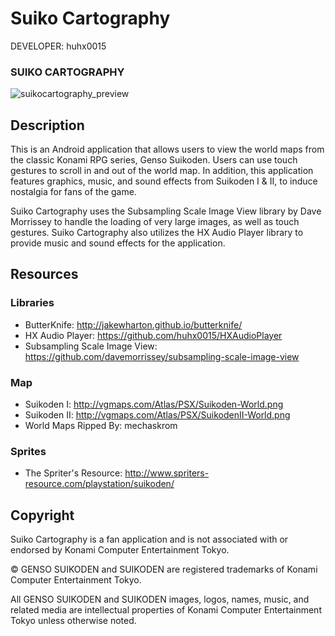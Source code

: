 Suiko Cartography
=================

DEVELOPER: huhx0015

### SUIKO CARTOGRAPHY
![suikocartography_preview](https://cloud.githubusercontent.com/assets/1645482/15938651/ec249e76-2e28-11e6-9e5e-94a53f759655.gif)

## Description

This is an Android application that allows users to view the world maps from the classic Konami RPG series, Genso Suikoden. Users can use touch gestures to scroll in and out of the world map. In addition, this application features graphics, music, and sound effects from Suikoden I & II, to induce nostalgia for fans of the game.

Suiko Cartography uses the Subsampling Scale Image View library by Dave Morrissey to handle the loading of very large images, as well as touch gestures. Suiko Cartography also utilizes the HX Audio Player library to provide music and sound effects for the application.

## Resources

### Libraries

* ButterKnife: http://jakewharton.github.io/butterknife/
* HX Audio Player: https://github.com/huhx0015/HXAudioPlayer
* Subsampling Scale Image View: https://github.com/davemorrissey/subsampling-scale-image-view

### Map

* Suikoden I: http://vgmaps.com/Atlas/PSX/Suikoden-World.png
* Suikoden II: http://vgmaps.com/Atlas/PSX/SuikodenII-World.png
* World Maps Ripped By: mechaskrom

### Sprites

* The Spriter's Resource: http://www.spriters-resource.com/playstation/suikoden/

## Copyright

Suiko Cartography is a fan application and is not associated with or endorsed by Konami Computer Entertainment Tokyo.

© GENSO SUIKODEN and SUIKODEN are registered trademarks of Konami Computer Entertainment Tokyo.

All GENSO SUIKODEN and SUIKODEN images, logos, names, music, and related media are intellectual properties of Konami Computer Entertainment Tokyo unless otherwise noted.
